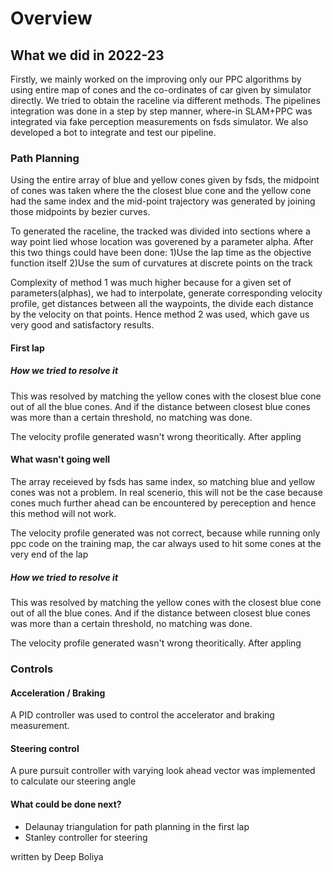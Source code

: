 # Overview

## What we did in 2022-23

 Firstly, we mainly worked on the improving only our PPC algorithms by using entire map of cones and the co-ordinates of car given by simulator directly. We tried to obtain the raceline via different methods. The pipelines integration was done in a step by step manner, where-in SLAM+PPC was integrated via fake perception measurements on fsds simulator. 
 We also developed a bot to integrate and test our pipeline. 


### Path Planning

Using the entire array of blue and yellow cones given by fsds, the midpoint of cones was taken where the the closest blue cone and the yellow cone had the same index and the mid-point trajectory was generated by joining those midpoints by bezier curves.


To generated the raceline, the tracked was divided into sections where a way point lied whose location was goverened by a parameter alpha. After this two things could have been done:
1)Use the lap time as the objective function itself 
2)Use the sum of curvatures at discrete points on the track

Complexity of method 1 was much higher because for a given set of parameters(alphas), we had to interpolate, generate corresponding velocity profile, get distances between all the waypoints, the divide each distance by the velocity on that points. 
Hence method 2 was used, which gave us very good and satisfactory results. 

#### First lap


##### How we tried to resolve it

This was resolved by matching the yellow cones with the closest blue cone out of all the blue cones. And if the distance between closest blue cones was more than a certain threshold, no matching was done. 

The velocity profile generated wasn't wrong theoritically. After appling
#### What wasn't going well

The array receieved by fsds has same index, so matching blue and yellow cones was not a problem. In real scenerio, this will not be the case because cones much further ahead can be encountered by pereception and hence this method will not work.

The velocity profile generated was not correct, because while running only ppc code on the training map, the car always used to hit some cones at the very end of the lap

##### How we tried to resolve it

This was resolved by matching the yellow cones with the closest blue cone out of all the blue cones. And if the distance between closest blue cones was more than a certain threshold, no matching was done. 

The velocity profile generated wasn't wrong theoritically. After appling


### Controls

#### Acceleration / Braking 
A PID controller was used to control the accelerator and braking measurement.


#### Steering control
A pure pursuit controller with varying look ahead vector was implemented to calculate our steering angle

#### What could be done next?
- Delaunay triangulation for path planning in the first lap
- Stanley controller for steering

written by Deep Boliya
